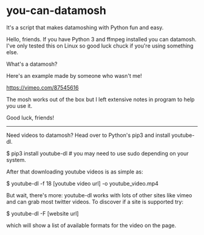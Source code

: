 # you-can-datamosh

It's a script that makes datamoshing with Python fun and easy.

Hello, friends. If you have Python 3 and ffmpeg installed you can datamosh.
I've only tested this on Linux so good luck chuck if you're using something else.

What's a datamosh?

Here's an example made by someone who wasn't me!

https://vimeo.com/87545616

The mosh works out of the box but I left extensive notes in program to help you use it.

Good luck, friends!

__________________________________________________________________________________________

Need videos to datamosh? Head over to Python's pip3 and install youtube-dl.

  $ pip3 install youtube-dl     # you may need to use sudo depending on your system.
  
After that downloading youtube videos is as simple as:

  $ youtube-dl -f 18 [youtube video url] -o youtube_video.mp4

But wait, there's more: youtube-dl works with lots of other sites like vimeo and can grab most twitter videos.
To discover if a site is supported try:

  $ youtube-dl -F [website url]
  
which will show a list of available formats for the video on the page.
